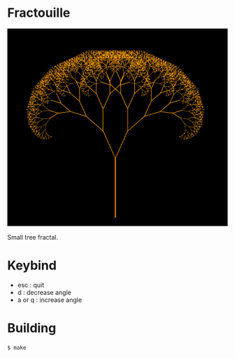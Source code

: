 # Fractouille

![exemple](exemple.png)

Small tree fractal.

# Keybind

- esc : quit
- d : decrease angle
- a or q : increase angle

# Building

```console
$ make
```
